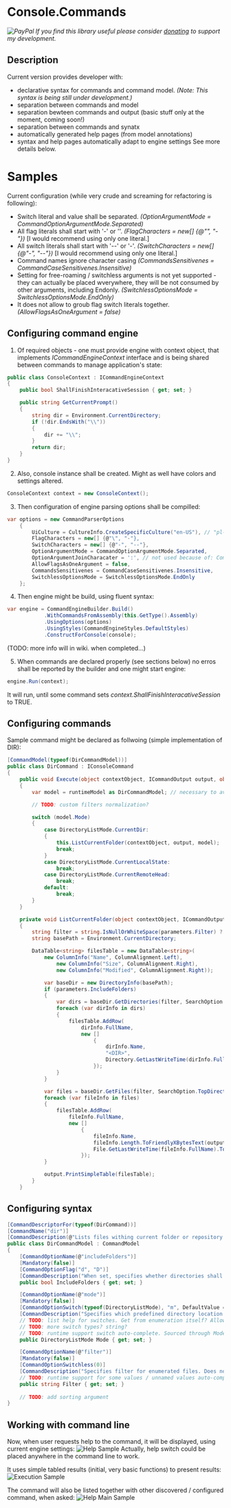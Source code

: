 # Console.Commands
*![PayPal](https://github.com/ObscureWare/Console.Commands/blob/master/doc/pp64.png) If you find this library useful please consider [donating](https://www.paypal.me/SebastianGruchacz) to support my development.*

## Description
Current version provides developer with:
- declarative syntax for commands and command model. *(Note: This syntax is being still under development.)*
- separation between commands and model
- separation bewteen commands and output (basic stuff only at the moment, coming soon!)
- separation between commands and synatx
- automatically generated help pages (from model annotations)
- syntax and help pages automatically adapt to engine settings
See more details below.

# Samples
Current configuration (while very crude and screaming for refactoring is following):
- Switch literal and value shall be separated. *(OptionArgumentMode = CommandOptionArgumentMode.Separated)*
- All flag literals shall start with '-' or '\'. *(FlagCharacters = new[] {@"\", "-"})* [I would recommend using only one literal.]
- All switch literals shall start with '--' or '-'. *(SwitchCharacters = new[] {@"-", "--"})* [I would recommend using only one literal.]
- Command names ignore character casing *(CommandsSensitivenes = CommandCaseSensitivenes.Insensitive)*
- Setting for free-roaming / switchless arguments is not yet supported - they can actually be placed wverywhere, they will be not consumed by other arguments, including Endonly. *(SwitchlessOptionsMode = SwitchlessOptionsMode.EndOnly)*
- It does not allow to groub flag switch literals together. *(AllowFlagsAsOneArgument = false)*

## Configuring command engine
1. Of required objects - one must provide engine with context object, that implements *ICommandEngineContext* interface and is being shared between commands to manage application's state:
```csharp
public class ConsoleContext : ICommandEngineContext
{
    public bool ShallFinishInteracativeSession { get; set; }

    public string GetCurrentPrompt()
    {
        string dir = Environment.CurrentDirectory;
        if (!dir.EndsWith("\\"))
        {
            dir += "\\";
        }
        return dir;
    }
}
```
2. Also, console instance shall be created. Might as well have colors and settings altered.
```csharp
ConsoleContext context = new ConsoleContext();
```
3. Then configuration of engine parsing options shall be compilled:
```csharp
var options = new CommandParserOptions
    {
        UiCulture = CultureInfo.CreateSpecificCulture("en-US"), // "pl-PL"
        FlagCharacters = new[] {@"\", "-"},
        SwitchCharacters = new[] {@"-", "--"},
        OptionArgumentMode = CommandOptionArgumentMode.Separated,
        OptionArgumentJoinCharacater = ':', // not used because of: CommandOptionArgumentMode.Separated
        AllowFlagsAsOneArgument = false,
        CommandsSensitivenes = CommandCaseSensitivenes.Insensitive,
        SwitchlessOptionsMode = SwitchlessOptionsMode.EndOnly
    };
```

4. Then engine might be build, using fluent syntax:
```csharp
var engine = CommandEngineBuilder.Build()
            .WithCommandsFromAssembly(this.GetType().Assembly)
            .UsingOptions(options)
            .UsingStyles(CommandEngineStyles.DefaultStyles)
            .ConstructForConsole(console);
```

(TODO: more info will in wiki. when completed...)

5. When commands are declared properly (see sections below) no erros shall be reported by the builder and one might start engine:
```csharp
engine.Run(context);
```
It will run, until some command sets *context.ShallFinishInteracativeSession* to TRUE.

## Configuring commands
Sample command might be declared as follwoing (simple implementation of DIR):
```csharp
[CommandModel(typeof(DirCommandModel))]
public class DirCommand : IConsoleCommand
{
    public void Execute(object contextObject, ICommandOutput output, object runtimeModel)
    {
        var model = runtimeModel as DirCommandModel; // necessary to avoid Generic-inheritance troubles...

        // TODO: custom filters normalization?

        switch (model.Mode)
        {
            case DirectoryListMode.CurrentDir:
            {
                this.ListCurrentFolder(contextObject, output, model);
                break;
            }
            case DirectoryListMode.CurrentLocalState:
                break;
            case DirectoryListMode.CurrentRemoteHead:
                break;
            default:
                break;
        }
    }

    private void ListCurrentFolder(object contextObject, ICommandOutput output, DirCommandModel parameters)
    {
        string filter = string.IsNullOrWhiteSpace(parameters.Filter) ? "*.*" : parameters.Filter;
        string basePath = Environment.CurrentDirectory;

        DataTable<string> filesTable = new DataTable<string>(
            new ColumnInfo("Name", ColumnAlignment.Left),
                new ColumnInfo("Size", ColumnAlignment.Right),
                new ColumnInfo("Modified", ColumnAlignment.Right));

            var baseDir = new DirectoryInfo(basePath);
            if (parameters.IncludeFolders)
            {
                var dirs = baseDir.GetDirectories(filter, SearchOption.TopDirectoryOnly);
                foreach (var dirInfo in dirs)
                {
                    filesTable.AddRow(
                        dirInfo.FullName,
                        new []
                            {
                                dirInfo.Name,
                                "<DIR>",
                                Directory.GetLastWriteTime(dirInfo.FullName).ToString(output.UiCulture.DateTimeFormat.ShortDatePattern)
                            });
                }
            }

            var files = baseDir.GetFiles(filter, SearchOption.TopDirectoryOnly);
            foreach (var fileInfo in files)
            {
                filesTable.AddRow(
                    fileInfo.FullName,
                    new []
                        {
                            fileInfo.Name,
                            fileInfo.Length.ToFriendlyXBytesText(output.UiCulture),
                            File.GetLastWriteTime(fileInfo.FullName).ToString(output.UiCulture.DateTimeFormat.ShortDatePattern)
                        });
            }

            output.PrintSimpleTable(filesTable);
        }
    }
```

## Configuring syntax

```csharp
[CommandDescriptorFor(typeof(DirCommand))]
[CommandName("dir")]
[CommandDescription(@"Lists files withing current folder or repository state, depending on selected options.")]
public class DirCommandModel : CommandModel
{
    [CommandOptionName(@"includeFolders")]
    [Mandatory(false)]
    [CommandOptionFlag("d", "D")]
    [CommandDescription("When set, specifies whether directories shall be listed too.")]
    public bool IncludeFolders { get; set; }

    [CommandOptionName(@"mode")]
    [Mandatory(false)]
    [CommandOptionSwitch(typeof(DirectoryListMode), "m", DefaultValue = DirectoryListMode.CurrentDir)]
    [CommandDescription("Specifies which predefined directory location shall be listed.")]
    // TODO: list help for switches. Get from enumeration itself? Allow coloring syntax? Somehow...
    // TODO: more switch types? string?
    // TODO: runtime support switch auto-complete. Sourced through ModelBuilder & Parser
    public DirectoryListMode Mode { get; set; }

    [CommandOptionName(@"filter")]
    [Mandatory(false)]
    [CommandOptionSwitchless(0)]
    [CommandDescription("Specifies filter for enumerated files. Does not apply to folders.")]
    // TODO: runtime support for some values / unnamed values auto-completion? sourced through command itself...
    public string Filter { get; set; }
    
    // TODO: add sorting argument
}
```

## Working with command line
Now, when user requests help to the command, it will be displayed, using current engine settings:
![Help Sample](https://github.com/ObscureWare/Console.Commands/blob/master/doc/help_sample_01.png)
Actually, help switch could be placed anywhere in the command line to work.

It uses simple tabled results (initial, very basic functions) to present results:
![Execution Sample](https://github.com/ObscureWare/Console.Commands/blob/master/doc/help_sample_02.png)

The command will also be listed together with other discovered / configured command, when asked:
![Help Main Sample](https://github.com/ObscureWare/Console.Commands/blob/master/doc/help_sample_03.png)
